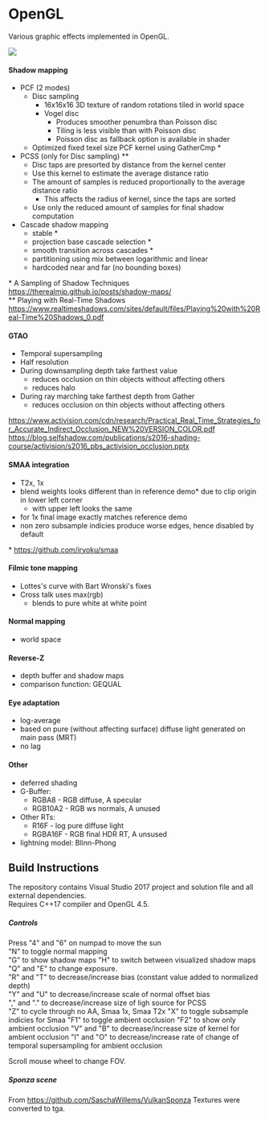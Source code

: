 # OpenGL

Various graphic effects implemented in OpenGL.

![](https://i.ibb.co/qkYfM8g/Bez-tytu-u.png)

#### Shadow mapping
- PCF (2 modes)
  - Disc sampling
    - 16x16x16 3D texture of random rotations tiled in world space
    - Vogel disc
      - Produces smoother penumbra than Poisson disc
      - Tiling is less visible than with Poisson disc
      - Poisson disc as fallback option is available in shader
  - Optimized fixed texel size PCF kernel using GatherCmp &#42;
- PCSS (only for Disc sampling) &#42;&#42;
  - Disc taps are presorted by distance from the kernel center
  - Use this kernel to estimate the average distance ratio
  - The amount of samples is reduced proportionally to the average distance ratio
    - This affects the radius of kernel, since the taps are sorted
  - Use only the reduced amount of samples for final shadow computation
- Cascade shadow mapping
  - stable &#42;
  - projection base cascade selection &#42;
  - smooth transition across cascades &#42;
  - partitioning using mix between logarithmic and linear
  - hardcoded near and far (no bounding boxes)

&#42; A Sampling of Shadow Techniques https://therealmjp.github.io/posts/shadow-maps/  
&#42;&#42; Playing with Real-Time Shadows https://www.realtimeshadows.com/sites/default/files/Playing%20with%20Real-Time%20Shadows_0.pdf

#### GTAO
- Temporal supersampling
- Half resolution
- During downsampling depth take farthest value
    - reduces occlusion on thin objects without affecting others
    - reduces halo
- During ray marching take farthest depth from Gather
    - reduces occlusion on thin objects without affecting others

https://www.activision.com/cdn/research/Practical_Real_Time_Strategies_for_Accurate_Indirect_Occlusion_NEW%20VERSION_COLOR.pdf
https://blog.selfshadow.com/publications/s2016-shading-course/activision/s2016_pbs_activision_occlusion.pptx
#### SMAA integration
- T2x, 1x
- blend weights looks different than in reference demo&#42; due to clip origin in lower left corner
  - with upper left looks the same
- for 1x final image exactly matches reference demo
- non zero subsample indicies produce worse edges, hence disabled by default

&#42; https://github.com/iryoku/smaa
#### Filmic tone mapping
- Lottes's curve with Bart Wronski's fixes
- Cross talk uses max(rgb)
    - blends to pure white at white point

#### Normal mapping
- world space

#### Reverse-Z
- depth buffer and shadow maps
- comparison function: GEQUAL

#### Eye adaptation
- log-average
- based on pure (without affecting surface) diffuse light generated on main pass (MRT)
- no lag

#### Other
- deferred shading
- G-Buffer:
  - RGBA8 - RGB diffuse, A specular
  - RGB10A2 - RGB ws normals, A unused
- Other RTs:
  - R16F - log pure diffuse light
  - RGBA16F - RGB final HDR RT, A unsused
- lightning model: Blinn-Phong

## Build Instructions
The repository contains Visual Studio 2017 project and solution file and all external dependencies.  
Requires C++17 compiler and OpenGL 4.5.

##### Controls
Press
"4" and "6" on numpad to move the sun  
"N" to toggle normal mapping  
"G" to show shadow maps
"H" to switch between visualized shadow maps
"Q" and "E" to change exposure.  
"R" and "T" to decrease/increase bias (constant value added to normalized depth)  
"Y" and "U" to decrease/increase scale of normal offset bias  
"," and "." to decrease/increase size of ligh source for PCSS  
"Z" to cycle through no AA, Smaa 1x, Smaa T2x
"X" to toggle subsample indicies for Smaa
"F1" to toggle ambient occlusion
"F2" to show only ambient occlusion
"V" and "B" to decrease/increase size of kernel for ambient occlusion
"I" and "O" to decrease/increase rate of change of temporal supersampling for ambient occlusion

Scroll mouse wheel to change FOV.


##### Sponza scene
From https://github.com/SaschaWillems/VulkanSponza
Textures were converted to tga.